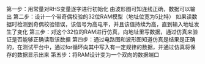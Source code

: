 第一步：用常量对RHS变量逐字进行初始化
由波形图可知连线正确，数据可以输出
第二步：设计一个带奇偶校验的32位RAM模型（地址位宽为5比特）
如果读数据时检测到奇偶校验错误，该信号为高电平，并且该值持续为高，直到输入地址发生了变化
第三步：对这个32位的RAM进行仿真，向地址里写数据，通过仿真来验证是否能够正确读取该数据
第四步：通过电路图和波形图知道仿真是结果是正确的，在测试平台中，通过for循环向其中写入有一定规律的数据，并通过仿真将保存的数据显示出来
第五步：将RAM设计变为一个双向的数据端口
